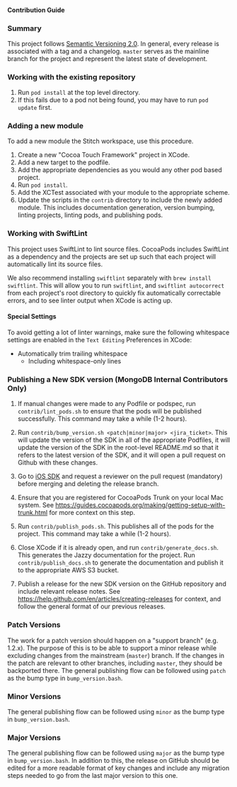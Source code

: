 #### Contribution Guide

### Summary

This project follows [Semantic Versioning 2.0](https://semver.org/). In general, every release is associated with a tag and a changelog. `master` serves as the mainline branch for the project and represent the latest state of development.

### Working with the existing repository

1. Run `pod install` at the top level directory.
2. If this fails due to a pod not being found, you may have to run `pod update` first.

### Adding a new module

To add a new module the Stitch workspace, use this procedure.

1. Create a new "Cocoa Touch Framework" project in XCode.
2. Add a new target to the podfile.
3. Add the appropriate dependencies as you would any other pod based project.
4. Run `pod install`.
5. Add the XCTest associated with your module to the appropriate scheme.
6. Update the scripts in the `contrib` directory to include the newly added 
   module. This includes documentation generation, version bumping, linting 
   projects, linting pods, and publishing pods.

### Working with SwiftLint
This project uses SwiftLint to lint source files. CocoaPods includes SwiftLint as a dependency and the projects are set up such that each project will automatically lint its source files. 

We also recommend installing `swiftlint` separately with `brew install swiftlint`. This will allow you to run `swiftlint`, and `swiftlint autocorrect` from each project's root directory to quickly fix automatically correctable errors, and to see linter output when XCode is acting up.

#### Special Settings
To avoid getting a lot of linter warnings, make sure the following whitespace settings are enabled in the `Text Editing` Preferences in XCode:

- Automatically trim trailing whitespace
    - Including whitespace-only lines

### Publishing a New SDK version (MongoDB Internal Contributors Only)

1. If manual changes were made to any Podfile or podspec, run 
   `contrib/lint_pods.sh` to ensure that the pods will be published 
   successfully. This command may take a while (1-2 hours).

2. Run `contrib/bump_version.sh <patch|minor|major> <jira_ticket>`. This will 
   update the version of the SDK in all of the appropriate Podfiles, it will 
   update the version of the SDK in the root-level README.md so that it refers 
   to the latest version of the SDK, and it will open a pull request on Github
   with these changes.

3. Go to [iOS SDK](https://github.com/mongodb/stitch-ios-sdk/pulls) and 
   request a reviewer on the pull request (mandatory) before merging and 
   deleting the release branch.

4. Ensure that you are registered for CocoaPods Trunk on your local Mac system.
   See https://guides.cocoapods.org/making/getting-setup-with-trunk.html for
   more context on this step.

5. Run `contrib/publish_pods.sh`. This publishes all of the pods for the 
   project. This command may take a while (1-2 hours).

6. Close XCode if it is already open, and run `contrib/generate_docs.sh`. This
   generates the Jazzy documentation for the project. Run `contrib/publish_docs.sh`
   to generate the documentation and publish it to the appropriate AWS S3 bucket.

7. Publish a release for the new SDK version on the GitHub repository and 
   include relevant release notes. See
   https://help.github.com/en/articles/creating-releases for context, and 
   follow the general format of our previous releases.

### Patch Versions

The work for a patch version should happen on a "support branch" (e.g. 1.2.x). The purpose of this is to be able to support a minor release while excluding changes from the mainstream (`master`) branch. If the changes in the patch are relevant to other branches, including `master`, they should be backported there. The general publishing flow can be followed using `patch` as the bump type in `bump_version.bash`.

### Minor Versions

The general publishing flow can be followed using `minor` as the bump type in `bump_version.bash`.

### Major Versions

The general publishing flow can be followed using `major` as the bump type in `bump_version.bash`. In addition to this, the release on GitHub should be edited for a more readable format of key changes and include any migration steps needed to go from the last major version to this one.
